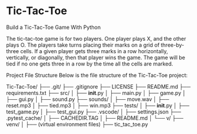 # Tic-Tac-Toe
Build a Tic-Tac-Toe Game With Python

The tic-tac-toe game is for two players. One player plays X, and the other plays O. The players take turns placing their marks on a grid of three-by-three cells. If a given player gets three marks in a row horizontally, vertically, or diagonally, then that player wins the game. The game will be tied if no one gets three in a row by the time all the cells are marked.


Project File Structure
Below is the file structure of the Tic-Tac-Toe project:

Tic-Tac-Toe/
├── .git/
├── .gitignore
├── LICENSE
├── README.md
├── requirements.txt
├── src/
│   ├── __init__.py
│   ├── main.py
│   ├── game.py
│   ├── gui.py
│   ├── sound.py
├── sounds/
│   ├── move.wav
│   ├── reset.mp3
│   ├── tied.mp3
│   ├── win.mp3
├── tests/
│   ├── __init__.py
│   ├── test_game.py
│   ├── test_gui.py
├── .vscode/
│   ├── settings.json
├── .pytest_cache/
│   ├── CACHEDIR.TAG
│   ├── README.md
│   └── v/
├── venv/
│   ├── (virtual environment files)
├── tic_tac_toe.py
